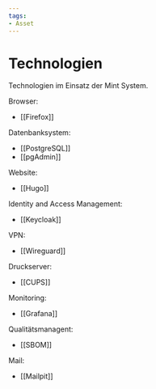 ```yaml
---
tags:
- Asset
---
```

# Technologien

Technologien im Einsatz der Mint System.

Browser:

* [[Firefox]]

Datenbanksystem:

* [[PostgreSQL]]
* [[pgAdmin]]

Website:

* [[Hugo]]

Identity and Access Management:

* [[Keycloak]]

VPN:

* [[Wireguard]]

Druckserver:

* [[CUPS]]

Monitoring:

* [[Grafana]]

Qualitätsmanagent:

* [[SBOM]]

Mail:

* [[Mailpit]]